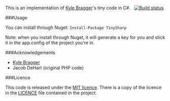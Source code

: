 ﻿This is an implementation of [Kyle Bragger](http://kylewritescode.com/)'s tiny code in C#.
﻿
﻿
[![Build status](https://ci.appveyor.com/api/projects/status/3nmcqna2wy4q8cd5/branch/master?svg=true)](https://ci.appveyor.com/project/pierskarsenbarg/tinysharp/branch/master)

###Usage

You can install through Nuget: `Install-Package TinySharp`

Note: when you install through Nuget, it will generate a key for you and stick it in the app.config of the project you're in.

###Acknowledgements

* [Kyle Bragger](https://github.com/kylebragger/tiny)
* Jacob DeHart (original PHP code)

###Licence

This code is released under the [MIT licence](http://www.opensource.org/licenses/mit-license.php). There is a copy of the licence in the [LICENCE](https://raw.githubusercontent.com/pierskarsenbarg/tinysharp/master/LICENCE) file contained in the project.
